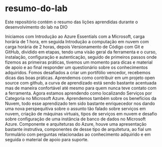 # resumo-do-lab
Este repositório contém o resumo das lições aprendidas durante o desenvolvimento do lab na DIO

Iniciamos com Introdução ao Azure Essentials com a Microsoft, carga horária de 1 hora, em seguida Introdução a computação em nuvem com carga horária de 2 horas, depois Versionamento de Código com Git e GitHub, dividido em etapas, tendo uma visão geral da ferramenta e o curso, instalação, configuração e autenticação, seguido de primeiros passos onde fizemos as primeiras práticas, tivemos um momento para dicas e material de apoio e ao final responder um questionário sobre os conhecimentos adquiridos.
Fomos desafiados a criar um portifólio vencedor, recebemos dicas das boas práticas.
Aprendemos como contribuir em um projeto open source com github, a curva de aprendizado está sendo bastante acentuada mas de maneira confortável até mesmo para quem nunca teve contato com a ferramenta.
Agora estamos aprendendo como localizando Serviços por Categoria no Microsoft Azure.
Aprendemos também sobre os benefícios da Nuvem, todo esse aprendizado tem sido bastante enriquecedor nos dando uma nova perspequitiva sobre o assunto tão falado sobre serviços em nuvem, criação de máquinas virtuais, tipos de serviços em nuvem e desafio sobre configuração de uma instância de banco de dados no Microsoft Azure.
Componente e arquiteturas do Azure, houve uma apresentação bastante instrutiva, componentes de desse tipo de arquitetura, ao fial um formulário com perguntas relacionadas ao conhecimento adquirido e em seguida o material de apoio para suporte.
